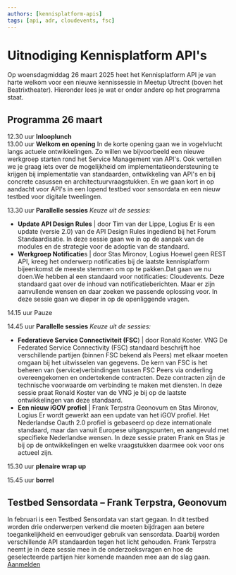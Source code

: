 ```yaml
---
authors: [kennisplatform-apis]
tags: [api, adr, cloudevents, fsc]
---
```

# Uitnodiging Kennisplatform API's

Op woensdagmiddag 26 maart 2025 heet het Kennisplatform API je van harte welkom voor een nieuwe kennissessie in Meetup Utrecht (boven het Beatrixtheater). Hieronder lees je wat er onder andere op het programma staat.

<!-- truncate -->

## Programma 26 maart

12.30 uur **Inlooplunch**   
13.00 uur **Welkom en opening** 
In de korte opening gaan we in vogelvlucht langs actuele ontwikkelingen. Zo willen we bijvoorbeeld een nieuwe werkgroep starten rond het Service Management van API's. Ook vertellen we je graag iets over de mogelijkheid om implementatieondersteuning te krijgen bij implementatie van standaarden, ontwikkeling van API's en bij concrete casussen en architectuurvraagstukken. En we gaan kort in op aandacht voor API's in een lopend testbed voor sensordata en een nieuw testbed voor digitale tweelingen.  

13.30 uur **Parallelle sessies** 
*Keuze uit de sessies:*

- **Update API Design Rules** \| door Tim van der Lippe, Logius Er is een update (versie 2.0) van de API Design Rules ingediend bij het Forum Standaardisatie. In deze sessie gaan we in op de aanpak van de modules en de strategie voor de adoptie van de standaard.
- **Werkgroep Notificatie**s \| door Stas Mironov, Logius Hoewel geen REST API, kreeg het onderwerp notificaties bij de laatste kennisplatform bijeenkomst de meeste stemmen om op te pakken.Dat gaan we nu doen.We hebben al een standaard voor notificaties: Cloudevents. Deze standaard gaat over de inhoud van notificatieberichten. Maar er zijn aanvullende wensen en daar zoeken we passende oplossing voor. In deze sessie gaan we dieper in op de openliggende vragen. 

14.15 uur Pauze  

14.45 uur **Parallelle sessies** 
*Keuze uit de sessies:*

- **Federatieve Service Connectiviteit (FSC**) \| door Ronald Koster. VNG De Federated Service Connectivity (FSC) standaard beschrijft hoe verschillende partijen (binnen FSC bekend als Peers) met elkaar moeten omgaan bij het uitwisselen van gegevens. De kern van FSC is het beheren van (service)verbindingen tussen FSC Peers via onderling overeengekomen en ondertekende contracten. Deze contracten zijn de technische voorwaarde om verbinding te maken met diensten. In deze sessie praat Ronald Koster van de VNG je bij op de laatste ontwikkelingen van deze standaard.
- **Een nieuw iGOV profiel** \| Frank Terpstra Geonovum en Stas Mironov, Logius Er wordt gewerkt aan een update van het iGOV profiel. Het Nederlandse Oauth 2.0 profiel is gebaseerd op deze internationale standaard, maar dan vanuit Europese uitgangspunten, en aangevuld met specifieke Nederlandse wensen. In deze sessie praten Frank en Stas je bij op de ontwikkelingen en welke vraagstukken daarmee ook voor ons actueel zijn.

15.30 uur **plenaire wrap up**   

15.45 uur **borrel** 

## Testbed Sensordata – Frank Terpstra, Geonovum

In februari is een Testbed Sensordata van start gegaan. In dit testbed worden drie onderwerpen verkend die moeten bijdragen aan betere toegankelijkheid en eenvoudiger gebruik van sensordata. Daarbij worden verschillende API standaarden tegen het licht gehouden. Frank Terpstra neemt je in deze sessie mee in de onderzoeksvragen en hoe de geselecteerde partijen hier komende maanden mee aan de slag gaan. [Aanmelden](https://www.formdesk.com/geonovum/API2025)

